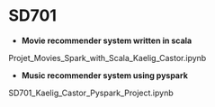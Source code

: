 # SD701


- **Movie recommender system written in scala**

Projet_Movies_Spark_with_Scala_Kaelig_Castor.ipynb



- **Music recommender system using pyspark**

SD701_Kaelig_Castor_Pyspark_Project.ipynb




